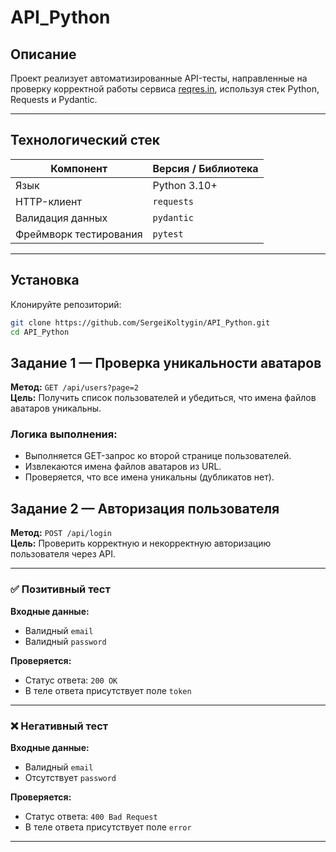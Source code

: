 # API_Python

## Описание

Проект реализует автоматизированные API-тесты, направленные на проверку корректной работы сервиса [reqres.in](https://reqres.in), используя стек Python, Requests и Pydantic.

---

## Технологический стек

| Компонент        | Версия / Библиотека         |
|------------------|-----------------------------|
| Язык             | Python 3.10+                |
| HTTP-клиент      | `requests`                  |
| Валидация данных | `pydantic`                  |
| Фреймворк тестирования | `pytest`             |

---

## Установка

Клонируйте репозиторий:

```bash
git clone https://github.com/SergeiKoltygin/API_Python.git
cd API_Python
```

## Задание 1 — Проверка уникальности аватаров

**Метод:** `GET /api/users?page=2`  
**Цель:** Получить список пользователей и убедиться, что имена файлов аватаров уникальны.

### Логика выполнения:
- Выполняется GET-запрос ко второй странице пользователей.
- Извлекаются имена файлов аватаров из URL.
- Проверяется, что все имена уникальны (дубликатов нет).

## Задание 2 — Авторизация пользователя

**Метод:** `POST /api/login`  
**Цель:** Проверить корректную и некорректную авторизацию пользователя через API.

---

### ✅ Позитивный тест

**Входные данные:**
- Валидный `email`
- Валидный `password`

**Проверяется:**
- Статус ответа: `200 OK`
- В теле ответа присутствует поле `token`

---

### ❌ Негативный тест

**Входные данные:**
- Валидный `email`
- Отсутствует `password`

**Проверяется:**
- Статус ответа: `400 Bad Request`
- В теле ответа присутствует поле `error`

---


